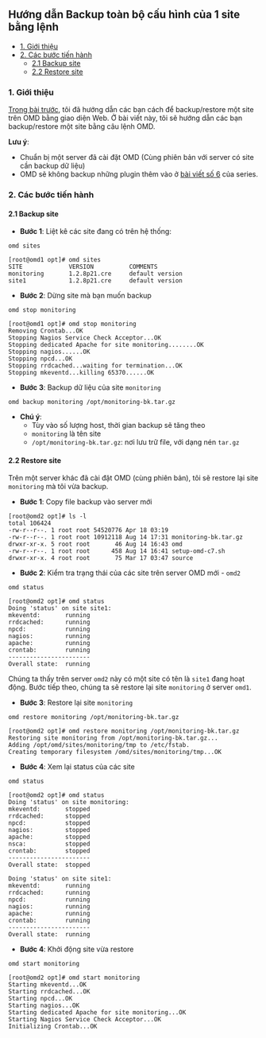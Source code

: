 ## Hướng dẫn Backup toàn bộ cấu hình của 1 site bằng lệnh 

- [1. Giới thiệu](#1)
- [2. Các bước tiến hành](#2)
	- [2.1 Backup site](#21)
	- [2.2 Restore site](#22)

<a name="1" />
	
### 1. Giới thiệu

[Trong bài trước](https://github.com/hoangdh/meditech-ghichep-omd/blob/master/docs/Management-OMD.md#7), tôi đã hướng dẫn các bạn cách để backup/restore một site trên OMD bằng giao diện Web. Ở bài viết này, tôi sẽ hướng dẫn các bạn backup/restore một site bằng câu lệnh OMD. 

**Lưu ý**: 
- Chuẩn bị một server đã cài đặt OMD (Cùng phiên bản với server có site cần backup dữ liệu)
- OMD sẽ không backup những plugin thêm vào ở [bài viết số 6](https://github.com/hoangdh/meditech-ghichep-omd/blob/master/docs/6.Add-plugins.md) của series.

<a name="2" />

### 2. Các bước tiến hành

<a name="21" />

#### 2.1 Backup site

- **Bước 1**: Liệt kê các site đang có trên hệ thống:

```
omd sites
```

```
[root@omd1 opt]# omd sites
SITE             VERSION          COMMENTS
monitoring       1.2.8p21.cre     default version
site1            1.2.8p21.cre     default version
```

- **Bước 2**: Dừng site mà bạn muốn backup

```
omd stop monitoring
```

```
[root@omd1 opt]# omd stop monitoring
Removing Crontab...OK
Stopping Nagios Service Check Acceptor...OK
Stopping dedicated Apache for site monitoring........OK
Stopping nagios......OK
Stopping npcd...OK
Stopping rrdcached...waiting for termination...OK
Stopping mkeventd...killing 65370......OK
```

- **Bước 3**: Backup dữ liệu của site `monitoring`

```
omd backup monitoring /opt/monitoring-bk.tar.gz
```

- **Chú ý**:
	- Tùy vào số lượng host, thời gian backup sẽ tăng theo
	- `monitoring` là tên site
	- `/opt/monitoring-bk.tar.gz`: nơi lưu trữ file, với dạng nén `tar.gz`

<a name="22" />

#### 2.2 Restore site

Trên một server khác đã cài đặt OMD (cùng phiên bản), tôi sẽ restore lại site `monitoring` mà tôi vừa backup.

- **Bước 1**: Copy file backup vào server mới

```
[root@omd2 opt]# ls -l
total 106424
-rw-r--r--. 1 root root 54520776 Apr 18 03:19
-rw-r--r--. 1 root root 10912118 Aug 14 17:31 monitoring-bk.tar.gz
drwxr-xr-x. 5 root root       46 Aug 14 16:43 omd
-rw-r--r--. 1 root root      458 Aug 14 16:41 setup-omd-c7.sh
drwxr-xr-x. 4 root root       75 Mar 17 03:47 source
```

- **Bước 2**: Kiểm tra trạng thái của các site trên server OMD mới - `omd2`

```
omd status
```

```
[root@omd2 opt]# omd status
Doing 'status' on site site1:
mkeventd:       running
rrdcached:      running
npcd:           running
nagios:         running
apache:         running
crontab:        running
-----------------------
Overall state:  running
```

Chúng ta thấy trên server `omd2` này có một site có tên là `site1` đang hoạt động. Bước tiếp theo, chúng ta sẽ restore lại site `monitoring` ở server `omd1`.

- **Bước 3**: Restore lại site `monitoring`

```
omd restore monitoring /opt/monitoring-bk.tar.gz
```

```
[root@omd2 opt]# omd restore monitoring /opt/monitoring-bk.tar.gz
Restoring site monitoring from /opt/monitoring-bk.tar.gz...
Adding /opt/omd/sites/monitoring/tmp to /etc/fstab.
Creating temporary filesystem /omd/sites/monitoring/tmp...OK
```

- **Bước 4**: Xem lại status của các site

```
omd status
```

```
[root@omd2 opt]# omd status
Doing 'status' on site monitoring:
mkeventd:       stopped
rrdcached:      stopped
npcd:           stopped
nagios:         stopped
apache:         stopped
nsca:           stopped
crontab:        stopped
-----------------------
Overall state:  stopped

Doing 'status' on site site1:
mkeventd:       running
rrdcached:      running
npcd:           running
nagios:         running
apache:         running
crontab:        running
-----------------------
Overall state:  running
```

- **Bước 4**: Khởi động site vừa restore

```
omd start monitoring
```

```
[root@omd2 opt]# omd start monitoring
Starting mkeventd...OK
Starting rrdcached...OK
Starting npcd...OK
Starting nagios...OK
Starting dedicated Apache for site monitoring...OK
Starting Nagios Service Check Acceptor...OK
Initializing Crontab...OK
```
